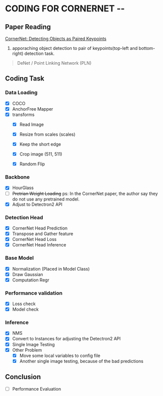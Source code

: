 # CODING FOR CORNERNET --

## Paper Reading

[CornerNet: Detecting Objects as Paired Keypoints](https://arxiv.org/pdf/1808.01244.pdf)

1. apporaching object detection to pair of keypoints(top-left and bottom-right) detection task.

> DeNet / Point Linking Network (PLN)

## Coding Task

### Data Loading
- [x] COCO
- [x] AnchorFree Mapper
- [x] transforms
    - [x] Read Image
    - [x] Resize from scales (scales)
    - [x] Keep the short edge
    - [x] Crop image (511, 511)
    - [x] Random Flip


### Backbone

- [x] HourGlass
- [ ] <del>Pretrian Weight Loading</del> ps: In the CornerNet paper, the author say they do not use any pretrained model.
- [x] Adjust to Detectron2 API

### Detection Head
- [x] CornerNet Head Prediction
- [x] Transpose and Gather feature
- [x] CornerNet Head Loss
- [x] CornerNet Head Inference

### Base Model 
- [x] Normalization (Placed in Model Class)
- [x] Draw Gaussian
- [x] Computation Regr

### Performance validation
- [x] Loss check
- [x] Model check

### Inference
- [x] NMS
- [x] Convert to Instances for adjusting the Detectron2 API
- [x] Single Image Testing
- [x] Other Problem
    - [x] Move some local variables to config file
    - [x] Another single image testing, because of the bad predictions

## Conclusion
- [ ] Performance Evaluation